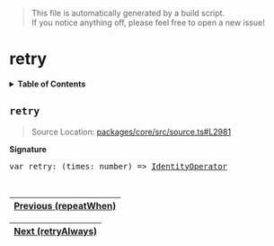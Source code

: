 > This file is automatically generated by a build script.<br>If you notice anything off, please feel free to open a new issue!

# retry

<details><summary><b>Table of Contents</b></summary><br>

1. [<code>retry</code>](#retry)</details>

## <a name="retry"></a><code>retry</code>

> Source Location: [packages\/core\/src\/source.ts#L2981](..\/..\/packages\/core\/src\/source.ts#L2981)

<b>Signature</b>

<pre>var retry: (times: number) =&gt; <a href="001-IdentityOperator.md#IdentityOperator">IdentityOperator</a></pre><br>

| [Previous \(repeatWhen\)](057-repeatWhen.md#readme) |
| --- |

<div align="right">

| [Next \(retryAlways\)](059-retryAlways.md#readme) |
| --- |
</div>
